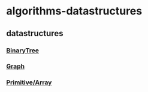 # algorithms-datastructures

## datastructures
### [BinaryTree](./src/main/java/algorithms/datastructure/binarytree/README.md)
### [Graph](./src/main/java/algorithms/datastructure/graph/README.md)
### [Primitive/Array](./src/main/java/algorithms/datastructure/primitive/array/README.md)
